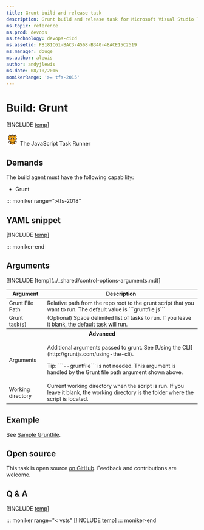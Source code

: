 ```yaml
---
title: Grunt build and release task
description: Grunt build and release task for Microsoft Visual Studio Team Services (VSTS) and Microsoft Team Foundation Server (TFS)
ms.topic: reference
ms.prod: devops
ms.technology: devops-cicd
ms.assetid: FB181C61-BAC3-4568-B340-48ACE15C2519
ms.manager: douge
ms.author: alewis
author: andyjlewis
ms.date: 08/10/2016
monikerRange: '>= tfs-2015'
---
```



# Build: Grunt 
 
[!INCLUDE [temp](../../_shared/version-tfs-2015-update.md)]

![](_img/grunt.png) The JavaScript Task Runner

## Demands

The build agent must have the following capability:

 * Grunt

::: moniker range=">tfs-2018"

## YAML snippet

[!INCLUDE [temp](../_shared/yaml/GruntV0.md)]

::: moniker-end

## Arguments

<table>
<thead>
<tr>
<th>Argument</th>
<th>Description</th>
</tr>
</thead>
<tr>
<td>Grunt File Path</td>
<td>Relative path from the repo root to the grunt script that you want to run. The default value is ```gruntfile.js```
</td>
</tr>
<tr>
<td>Grunt task(s)</td>
<td>(Optional) Space delimited list of tasks to run. If you leave it blank, the default task will run.</td>
</tr>
<tr>
<th style="text-align: center" colspan="2">Advanced</th>
</tr>
<tr>
<td>Arguments</td>
<td>
<p>Additional arguments passed to grunt. See [Using the CLI](http://gruntjs.com/using-the-cli).</p><p>Tip: ```--gruntfile``` is not needed. This argument is handled by the Grunt file path argument shown above.</p>
</td>
</tr>
<tr>
<td>Working directory</td>
<td>Current working directory when the script is run.  If you leave it blank, the working directory is the folder where the script is located.</td>
</tr>
[!INCLUDE [temp](../_shared/control-options-arguments.md)]
</table>

## Example

See [Sample Gruntfile](http://gruntjs.com/sample-gruntfile).

## Open source

This task is open source [on GitHub](https://github.com/Microsoft/vsts-tasks). Feedback and contributions are welcome.

## Q & A
<!-- BEGINSECTION class="md-qanda" -->

[!INCLUDE [temp](../../_shared/qa-agents.md)]

::: moniker range="< vsts"
[!INCLUDE [temp](../../_shared/qa-versions.md)]
::: moniker-end

<!-- ENDSECTION -->
